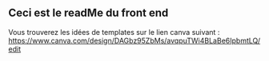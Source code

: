 ## Ceci est le readMe du front end

Vous trouverez les idées de templates sur le lien canva suivant : 
https://www.canva.com/design/DAGbz95ZbMs/avqpuTWi4BLaBe6IpbmtLQ/edit
